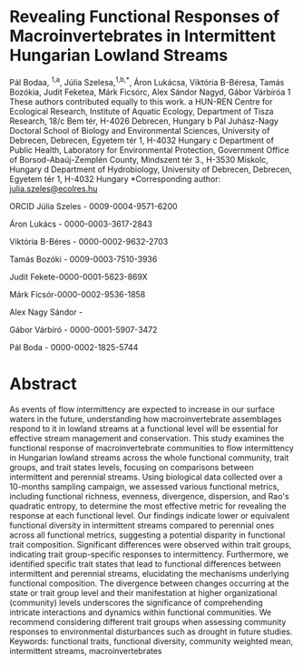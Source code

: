 # Revealing Functional Responses of Macroinvertebrates in Intermittent Hungarian Lowland Streams

Pál Bodaa, <sup>1,a</sup>, Júlia Szelesa,<sup>1,b,*</sup>, Áron Lukácsa, Viktória B-Béresa, Tamás Bozókia, Judit Feketea, Márk Ficsórc, Alex Sándor Nagyd, Gábor Várbíróa
1 These authors contributed equally to this work.
a HUN-REN Centre for Ecological Research, Institute of Aquatic Ecology, Department of Tisza Research, 18/c Bem tér, H-4026 Debrecen, Hungary
b Pál Juhász-Nagy Doctoral School of Biology and Environmental Sciences, University of Debrecen, Debrecen, Egyetem tér 1, H-4032 Hungary
c Department of Public Health, Laboratory for Environmental Protection, Government Office of Borsod-Abaúj-Zemplén County, Mindszent tér 3., H-3530 Miskolc, Hungary
d Department of Hydrobiology, University of Debrecen, Debrecen, Egyetem tér 1, H-4032 Hungary
*Corresponding author: julia.szeles@ecolres.hu

ORCID
Júlia Szeles - 0009-0004-9571-6200

Áron Lukács - 0000-0003-3617-2843

Viktória B-Béres - 0000-0002-9632-2703

Tamás Bozóki - 0009-0003-7510-3936

Judit Fekete-0000-0001-5623-869X

Márk Ficsór-0000-0002-9536-1858

Alex Nagy Sándor - 

Gábor Várbíró - 0000-0001-5907-3472

Pál Boda - 0000-0002-1825-5744

# Abstract
As events of flow intermittency are expected to increase in our surface waters in the future, understanding how macroinvertebrate assemblages respond to it in lowland streams at a functional level will be essential for effective stream management and conservation. This study examines the functional response of macroinvertebrate communities to flow intermittency in Hungarian lowland streams across the whole functional community, trait groups, and trait states levels, focusing on comparisons between intermittent and perennial streams. Using biological data collected over a 10-months sampling campaign, we assessed various functional metrics, including functional richness, evenness, divergence, dispersion, and Rao's quadratic entropy, to determine the most effective metric for revealing the response at each functional level.  Our findings indicate lower or equivalent functional diversity in intermittent streams compared to perennial ones across all functional metrics, suggesting a potential disparity in functional trait composition. Significant differences were observed within trait groups, indicating trait group-specific responses to intermittency. Furthermore, we identified specific trait states  that lead to functional differences between intermittent and perennial streams, elucidating the mechanisms underlying functional composition. The divergence between changes occurring at the state or trait group level and their manifestation at higher organizational (community) levels underscores the significance of comprehending intricate interactions and dynamics within functional communities.  We recommend considering different trait groups when assessing community responses to environmental disturbances such as drought in future studies. 
Keywords: functional traits, functional diversity, community weighted mean, intermittent streams, macroinvertebrates

